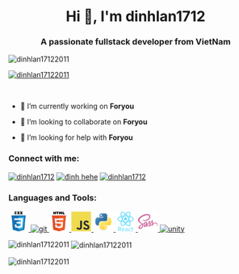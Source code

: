 <h1 align="center">Hi 👋, I'm dinhlan1712</h1>
<h3 align="center">A passionate fullstack developer from VietNam</h3>

<p align="left"> <img src="https://komarev.com/ghpvc/?username=dinhlan17122011&label=Profile%20views&color=0e75b6&style=flat" alt="dinhlan17122011" /> </p>

<p align="left"> <a href="https://github.com/ryo-ma/github-profile-trophy"><img src="https://github-profile-trophy.vercel.app/?username=dinhlan17122011" alt="dinhlan17122011" /></a> </p>

<p align="left"> <a href="https://twitter.com/" target="blank"><img src="https://img.shields.io/twitter/follow/?logo=twitter&style=for-the-badge" alt="" /></a> </p>

- 🔭 I’m currently working on **Foryou**

- 👯 I’m looking to collaborate on **Foryou**

- 🤝 I’m looking for help with **Foryou**

<h3 align="left">Connect with me:</h3>
<p align="left">
<a href="https://stackoverflow.com/users/dinhlan1712" target="blank"><img align="center" src="https://raw.githubusercontent.com/rahuldkjain/github-profile-readme-generator/master/src/images/icons/Social/stack-overflow.svg" alt="dinhlan1712" height="30" width="40" /></a>
<a href="https://fb.com/đinh hehe" target="blank"><img align="center" src="https://raw.githubusercontent.com/rahuldkjain/github-profile-readme-generator/master/src/images/icons/Social/facebook.svg" alt="đinh hehe" height="30" width="40" /></a>
<a href="https://instagram.com/dinhlan1712" target="blank"><img align="center" src="https://raw.githubusercontent.com/rahuldkjain/github-profile-readme-generator/master/src/images/icons/Social/instagram.svg" alt="dinhlan1712" height="30" width="40" /></a>
</p>

<h3 align="left">Languages and Tools:</h3>
<p align="left"> <a href="https://www.w3schools.com/css/" target="_blank" rel="noreferrer"> <img src="https://raw.githubusercontent.com/devicons/devicon/master/icons/css3/css3-original-wordmark.svg" alt="css3" width="40" height="40"/> </a> <a href="https://git-scm.com/" target="_blank" rel="noreferrer"> <img src="https://www.vectorlogo.zone/logos/git-scm/git-scm-icon.svg" alt="git" width="40" height="40"/> </a> <a href="https://www.w3.org/html/" target="_blank" rel="noreferrer"> <img src="https://raw.githubusercontent.com/devicons/devicon/master/icons/html5/html5-original-wordmark.svg" alt="html5" width="40" height="40"/> </a> <a href="https://developer.mozilla.org/en-US/docs/Web/JavaScript" target="_blank" rel="noreferrer"> <img src="https://raw.githubusercontent.com/devicons/devicon/master/icons/javascript/javascript-original.svg" alt="javascript" width="40" height="40"/> </a> <a href="https://www.python.org" target="_blank" rel="noreferrer"> <img src="https://raw.githubusercontent.com/devicons/devicon/master/icons/python/python-original.svg" alt="python" width="40" height="40"/> </a> <a href="https://reactjs.org/" target="_blank" rel="noreferrer"> <img src="https://raw.githubusercontent.com/devicons/devicon/master/icons/react/react-original-wordmark.svg" alt="react" width="40" height="40"/> </a> <a href="https://sass-lang.com" target="_blank" rel="noreferrer"> <img src="https://raw.githubusercontent.com/devicons/devicon/master/icons/sass/sass-original.svg" alt="sass" width="40" height="40"/> </a> <a href="https://unity.com/" target="_blank" rel="noreferrer"> <img src="https://www.vectorlogo.zone/logos/unity3d/unity3d-icon.svg" alt="unity" width="40" height="40"/> </a> </p>

<p><img align="left" src="https://github-readme-stats.vercel.app/api/top-langs?username=dinhlan17122011&show_icons=true&locale=en&layout=compact" alt="dinhlan17122011" /></p>

<p>&nbsp;<img align="center" src="https://github-readme-stats.vercel.app/api?username=dinhlan17122011&show_icons=true&locale=en" alt="dinhlan17122011" /></p>

<p><img align="center" src="https://github-readme-streak-stats.herokuapp.com/?user=dinhlan17122011&" alt="dinhlan17122011" /></p>

